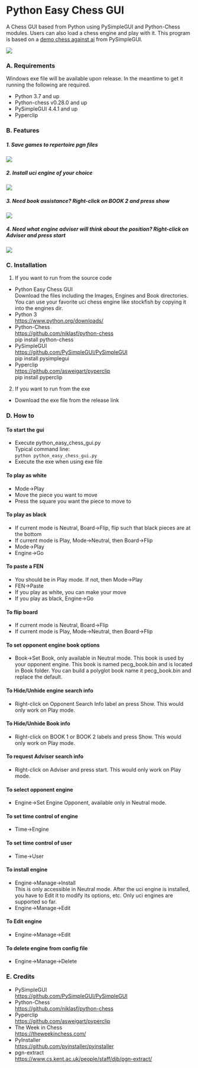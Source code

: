 # Python Easy Chess GUI
A Chess GUI based from Python using PySimpleGUI and Python-Chess modules. Users can also load a chess engine and play with it. This program is based on a [demo chess against ai](https://github.com/PySimpleGUI/PySimpleGUI/tree/master/Chess) from PySimpleGUI.<br>

![](https://i.imgur.com/1T27kX0.png)

### A. Requirements
Windows exe file will be available upon release. In the meantime to get it running the following are required.
* Python 3.7 and up
* Python-chess v0.28.0 and up
* PySimpleGUI 4.4.1 and up
* Pyperclip

### B. Features
##### 1. Save games to repertoire pgn files
![](https://i.imgur.com/iXO2abq.png)

##### 2. Install uci engine of your choice
![](https://i.imgur.com/GErKZFy.png)

##### 3. Need book assistance? Right-click on BOOK 2 and press show
![](https://i.imgur.com/SdgNdr6.png)

##### 4. Need what engine adviser will think about the position? Right-click on Adviser and press start
![](https://i.imgur.com/Jziws5W.png)

### C. Installation
1. If you want to run from the source code
* Python Easy Chess GUI<br>
Download the files including the Images, Engines and Book directories. You can use your favorite uci chess engine like stockfish by copying it into the engines dir.
* Python 3<br>
https://www.python.org/downloads/
* Python-Chess<br>
https://github.com/niklasf/python-chess<br>
pip install python-chess
* PySimpleGUI<br>
https://github.com/PySimpleGUI/PySimpleGUI<br>
pip install pysimplegui
* Pyperclip<br>
https://github.com/asweigart/pyperclip<br>
pip install pyperclip
2. If you want to run from the exe
* Download the exe file from the release link

### D. How to
#### To start the gui
* Execute python_easy_chess_gui.py<br>
Typical command line:<br>
`python python_easy_chess_gui.py`
* Execute the exe when using exe file

#### To play as white
* Mode->Play
* Move the piece you want to move
* Press the square you want the piece to move to

#### To play as black
* If current mode is Neutral, Board->Flip, flip such that black pieces are at the bottom
* If current mode is Play, Mode->Neutral, then Board->Flip
* Mode->Play
* Engine->Go

#### To paste a FEN
* You should be in Play mode. If not, then Mode->Play
* FEN->Paste
* If you play as white, you can make your move
* If you play as black, Engine->Go

#### To flip board
* If current mode is Neutral, Board->Flip
* If current mode is Play, Mode->Neutral, then Board->Flip

#### To set opponent engine book options
* Book->Set Book, only available in Neutral mode. This book is used by your opponent engine. This book is named pecg_book.bin and is located in Book folder. You can build a polyglot book name it pecg_book.bin and replace the default.

#### To Hide/Unhide engine search info
* Right-click on Opponent Search Info label an press Show. This would only work on Play mode.

#### To Hide/Unhide Book info
* Right-click on BOOK 1 or BOOK 2 labels and press Show. This would only work on Play mode.

#### To request Adviser search info
* Right-click on Adviser and press start. This would only work on Play mode.

#### To select opponent engine
* Engine->Set Engine Opponent, available only in Neutral mode.

#### To set time control of engine
* Time->Engine

#### To set time control of user
* Time->User

#### To install engine
* Engine->Manage->Install  
This is only accessible in Neutral mode. After the uci engine is installed, you have to Edit it to modify its options, etc. Only uci engines are supported so far.
* Engine->Manage->Edit

#### To Edit engine
* Engine->Manage->Edit

#### To delete engine from config file
* Engine->Manage->Delete

### E. Credits
* PySimpleGUI<br>
https://github.com/PySimpleGUI/PySimpleGUI
* Python-Chess<br>
https://github.com/niklasf/python-chess
* Pyperclip<br>
https://github.com/asweigart/pyperclip
* The Week in Chess<br>
https://theweekinchess.com/
* PyInstaller<br>
https://github.com/pyinstaller/pyinstaller
* pgn-extract<br>
https://www.cs.kent.ac.uk/people/staff/djb/pgn-extract/
